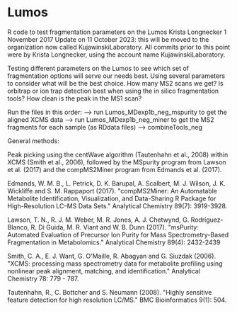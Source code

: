 # Lumos
R code to test fragmentation parameters on the Lumos
Krista Longnecker
1 November 2017
Update on 11 October 2023: this will be moved to the organization now called KujawinskiLaboratory. All commits prior to this point were by Krista Longnecker, using the account name KujawinskiLaboratory.
 

Testing different parameters on the Lumos to see which set of fragmentation options will serve our needs best. Using several parameters to consider what will be the best choice. How many MS2 scans we get? Is orbitrap or ion trap detection best when using the in silico fragmentation tools? How clean is the peak in the MS1 scan? 

Run the files in this order:
--> run Lumos_MDexp1b_neg_mspurity to get the aligned XCMS data
--> run Lumos_MDexp1b_neg_miner to get the MS2 fragments for each sample (as RDdata files)
--> combineTools_neg

General methods:

Peak picking using the centWave algorithm (Tautenhahn et al., 2008) within XCMS (Smith et al., 2006), followed by the MSpurity program from Lawson et al. (2017) and the compMS2Miner program from Edmands et al. (2017).


 Edmands, W. M. B., L. Petrick, D. K. Barupal, A. Scalbert, M. J. Wilson, J. K. Wickliffe and S. M. Rappaport (2017). "compMS2Miner: An Automatable Metabolite Identification, Visualization, and Data-Sharing R Package for High-Resolution LC–MS Data Sets." Analytical Chemistry 89(7): 3919-3928.
 
 Lawson, T. N., R. J. M. Weber, M. R. Jones, A. J. Chetwynd, G. Rodrı́guez-Blanco, R. Di Guida, M. R. Viant and W. B. Dunn (2017). "msPurity: Automated Evaluation of Precursor Ion Purity for Mass Spectrometry-Based Fragmentation in Metabolomics." Analytical Chemistry 89(4): 2432-2439
 
  Smith, C. A., E. J. Want, G. O'Maille, R. Abagyan and G. Siuzdak (2006). "XCMS: processing mass spectrometry data for metabolite profiling using nonlinear peak alignment, matching, and identification." Analytical Chemistry 78: 779 - 787. 
  
  Tautenhahn, R., C. Bottcher and S. Neumann (2008). "Highly sensitive feature detection for high resolution LC/MS." BMC Bioinformatics 9(1): 504.
